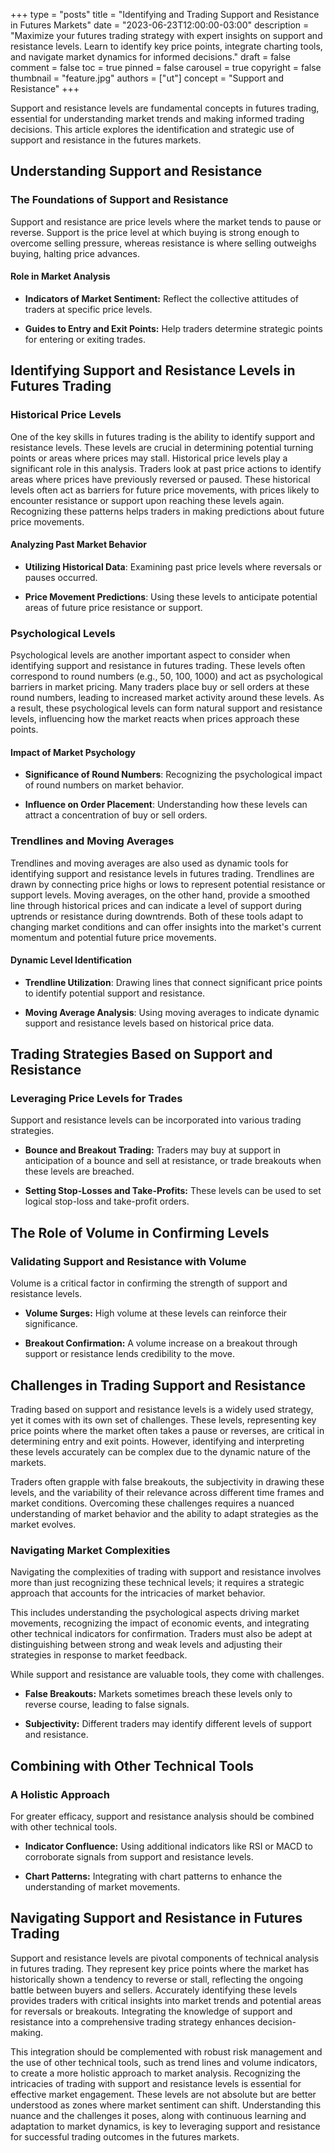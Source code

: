 +++
type = "posts"
title = "Identifying and Trading Support and Resistance in Futures Markets"
date = "2023-06-23T12:00:00-03:00"
description = "Maximize your futures trading strategy with expert insights on support and resistance levels. Learn to identify key price points, integrate charting tools, and navigate market dynamics for informed decisions." 
draft = false
comment = false
toc = true
pinned = false
carousel = true
copyright = false
thumbnail = "feature.jpg"
authors = ["ut"]
concept = "Support and Resistance"
+++

Support and resistance levels are fundamental concepts in futures
trading, essential for understanding market trends and making informed
trading decisions. This article explores the identification and
strategic use of support and resistance in the futures markets.

## Understanding Support and Resistance

### The Foundations of Support and Resistance

Support and resistance are price levels where the market tends to pause
or reverse. Support is the price level at which buying is strong enough
to overcome selling pressure, whereas resistance is where selling
outweighs buying, halting price advances.

#### Role in Market Analysis

-   **Indicators of Market Sentiment:** Reflect the collective attitudes
    of traders at specific price levels.

-   **Guides to Entry and Exit Points:** Help traders determine
    strategic points for entering or exiting trades.

## Identifying Support and Resistance Levels in Futures Trading

### Historical Price Levels

One of the key skills in futures trading is the ability to identify
support and resistance levels. These levels are crucial in determining
potential turning points or areas where prices may stall. Historical
price levels play a significant role in this analysis. Traders look at
past price actions to identify areas where prices have previously
reversed or paused. These historical levels often act as barriers for
future price movements, with prices likely to encounter resistance or
support upon reaching these levels again. Recognizing these patterns
helps traders in making predictions about future price movements.

#### Analyzing Past Market Behavior

-   **Utilizing Historical Data**: Examining past price levels where
    reversals or pauses occurred.

-   **Price Movement Predictions**: Using these levels to anticipate
    potential areas of future price resistance or support.

### Psychological Levels

Psychological levels are another important aspect to consider when
identifying support and resistance in futures trading. These levels
often correspond to round numbers (e.g., 50, 100, 1000) and act as
psychological barriers in market pricing. Many traders place buy or sell
orders at these round numbers, leading to increased market activity
around these levels. As a result, these psychological levels can form
natural support and resistance levels, influencing how the market reacts
when prices approach these points.

#### Impact of Market Psychology

-   **Significance of Round Numbers**: Recognizing the psychological
    impact of round numbers on market behavior.

-   **Influence on Order Placement**: Understanding how these levels can
    attract a concentration of buy or sell orders.

### Trendlines and Moving Averages

Trendlines and moving averages are also used as dynamic tools for
identifying support and resistance levels in futures trading. Trendlines
are drawn by connecting price highs or lows to represent potential
resistance or support levels. Moving averages, on the other hand,
provide a smoothed line through historical prices and can indicate a
level of support during uptrends or resistance during downtrends. Both
of these tools adapt to changing market conditions and can offer
insights into the market's current momentum and potential future price
movements.

#### Dynamic Level Identification

-   **Trendline Utilization**: Drawing lines that connect significant
    price points to identify potential support and resistance.

-   **Moving Average Analysis**: Using moving averages to indicate
    dynamic support and resistance levels based on historical price
    data.

## Trading Strategies Based on Support and Resistance

### Leveraging Price Levels for Trades

Support and resistance levels can be incorporated into various trading
strategies.

-   **Bounce and Breakout Trading:** Traders may buy at support in
    anticipation of a bounce and sell at resistance, or trade
    breakouts when these levels are breached.

-   **Setting Stop-Losses and Take-Profits:** These levels can be used
    to set logical stop-loss and take-profit orders.

## The Role of Volume in Confirming Levels

### Validating Support and Resistance with Volume

Volume is a critical factor in confirming the strength of support and
resistance levels.

-   **Volume Surges:** High volume at these levels can reinforce their
    significance.

-   **Breakout Confirmation:** A volume increase on a breakout through
    support or resistance lends credibility to the move.

## Challenges in Trading Support and Resistance

Trading based on support and resistance levels is a widely used
strategy, yet it comes with its own set of challenges. These levels,
representing key price points where the market often takes a pause or
reverses, are critical in determining entry and exit points. However,
identifying and interpreting these levels accurately can be complex due
to the dynamic nature of the markets.

Traders often grapple with false breakouts, the subjectivity in drawing
these levels, and the variability of their relevance across different
time frames and market conditions. Overcoming these challenges requires
a nuanced understanding of market behavior and the ability to adapt
strategies as the market evolves.

### Navigating Market Complexities

Navigating the complexities of trading with support and resistance
involves more than just recognizing these technical levels; it requires
a strategic approach that accounts for the intricacies of market
behavior.

This includes understanding the psychological aspects driving market
movements, recognizing the impact of economic events, and integrating
other technical indicators for confirmation. Traders must also be adept
at distinguishing between strong and weak levels and adjusting their
strategies in response to market feedback.

While support and resistance are valuable tools, they come with
challenges.

-   **False Breakouts:** Markets sometimes breach these levels only to
    reverse course, leading to false signals.

-   **Subjectivity:** Different traders may identify different levels of
    support and resistance.

## Combining with Other Technical Tools

### A Holistic Approach

For greater efficacy, support and resistance analysis should be combined
with other technical tools.

-   **Indicator Confluence:** Using additional indicators like RSI or
    MACD to corroborate signals from support and resistance levels.

-   **Chart Patterns:** Integrating with chart patterns to enhance the
    understanding of market movements.

## Navigating Support and Resistance in Futures Trading

Support and resistance levels are pivotal components of technical
analysis in futures trading. They represent key price points where the
market has historically shown a tendency to reverse or stall, reflecting
the ongoing battle between buyers and sellers. Accurately identifying
these levels provides traders with critical insights into market trends
and potential areas for reversals or breakouts. Integrating the
knowledge of support and resistance into a comprehensive trading
strategy enhances decision-making.

This integration should be complemented with robust risk management and
the use of other technical tools, such as trend lines and volume
indicators, to create a more holistic approach to market analysis.
Recognizing the intricacies of trading with support and resistance
levels is essential for effective market engagement. These levels are
not absolute but are better understood as zones where market sentiment
can shift. Understanding this nuance and the challenges it poses, along
with continuous learning and adaptation to market dynamics, is key to
leveraging support and resistance for successful trading outcomes in the
futures markets.

